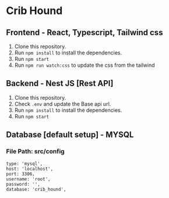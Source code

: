 # Crib Hound

## Frontend - React, Typescript, Tailwind css

1. Clone this repository.
2. Run `npm install` to install the dependencies.
3. Run `npm start`
4. Run `npm run watch:css` to update the css from the tailwind

## Backend - Nest JS [Rest API]

1. Clone this repository.
2. Check `.env` and update the Base api url.
3. Run `npm install` to install the dependencies.
4. Run `npm start`

## Database [default setup] - MYSQL

### File Path: src/config

```
type: 'mysql',
host: 'localhost',
port: 3306,
username: 'root',
password: '',
database: 'crib_hound',
```
